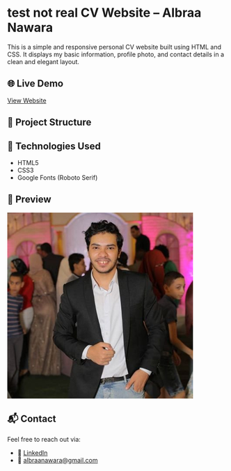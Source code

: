 # test not real CV Website – Albraa Nawara

This is a simple and responsive personal CV website built using HTML and CSS. It displays my basic information, profile photo, and contact details in a clean and elegant layout.

## 🌐 Live Demo

[View Website](https://albraanawara.github.io/cv.web/)

## 📁 Project Structure


## 🚀 Technologies Used

- HTML5
- CSS3
- Google Fonts (Roboto Serif)

## 📸 Preview

![screenshot](k_v9aZ0l.jpeg)

## 📬 Contact

Feel free to reach out via:

- 💼 [LinkedIn](https://www.linkedin.com/in/albraa-nawara-139666242/)
- 📧 albraanawara@gmail.com
